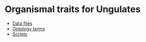 # Organismal traits for Ungulates

- [Data files](/data)
- [Ontology terms](/terms)
- [Scripts](/script)
